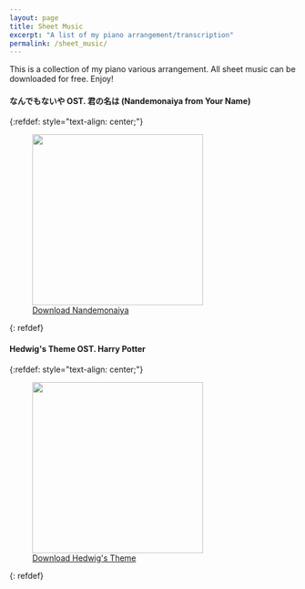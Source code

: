 ```yaml
---
layout: page
title: Sheet Music
excerpt: "A list of my piano arrangement/transcription"
permalink: /sheet_music/
---
```


This is a collection of my piano various arrangement. All sheet music
can be downloaded for free. Enjoy!


#### なんでもないや OST. 君の名は (Nandemonaiya from Your Name)

{:refdef: style="text-align: center;"}
<figure>
  <img src="{{ site.url }}/images/sheet_music_preview/nandemonaiya_preview.jpg" width="300">
  <figcaption>
    <a href="http://sheet.host/sheet/yforJp">Download Nandemonaiya</a>
  </figcaption>
</figure>
{: refdef}

#### Hedwig's Theme OST. Harry Potter

{:refdef: style="text-align: center;"}
<figure>
  <img src="{{ site.url }}/images/sheet_music_preview/hedwig-theme_preview.jpg" width="300">
  <figcaption>
    <a href="https://sheet.host/sheet/MtrQrR">Download Hedwig's Theme</a>
  </figcaption>
</figure>
{: refdef}
